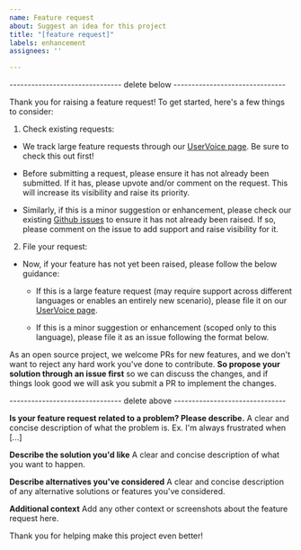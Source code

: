 ```yaml
---
name: Feature request
about: Suggest an idea for this project
title: "[feature request]"
labels: enhancement
assignees: ''

---
```


------------------------------- delete below -------------------------------

Thank you for raising a feature request! To get started, here's a few things to consider:

1) Check existing requests:
- We track large feature requests through our [UserVoice page](https://feedback.azure.com/forums/321918-azure-iot). Be sure to check this out first!

- Before submitting a request, please ensure it has not already been submitted. If it has, please upvote and/or comment on the request. This will increase its visibility and raise its priority.

- Similarly, if this is a minor suggestion or enhancement, please check our existing [Github issues](https://github.com/Azure/azure-iot-sdk-csharp/issues) to ensure it has not already been raised. If so, please comment on the issue to add support and raise visibility for it.

2) File your request:
- Now, if your feature has not yet been raised, please follow the below guidance:
    - If this is a large feature request (may require support across different languages or enables an entirely new scenario), please file it on our [UserVoice page](https://feedback.azure.com/forums/321918-azure-iot).

    - If this is a minor suggestion or enhancement (scoped only to this language), please file it as an issue following the format below.

As an open source project, we welcome PRs for new features, and we don't want to reject any hard work you've done to contribute. **So propose your solution through an issue first** so we can discuss the changes, and if things look good we will ask you submit a PR to implement the changes.

------------------------------- delete above -------------------------------

**Is your feature request related to a problem? Please describe.**
A clear and concise description of what the problem is. Ex. I'm always frustrated when [...]

**Describe the solution you'd like**
A clear and concise description of what you want to happen.

**Describe alternatives you've considered**
A clear and concise description of any alternative solutions or features you've considered.

**Additional context**
Add any other context or screenshots about the feature request here.

Thank you for helping make this project even better!
